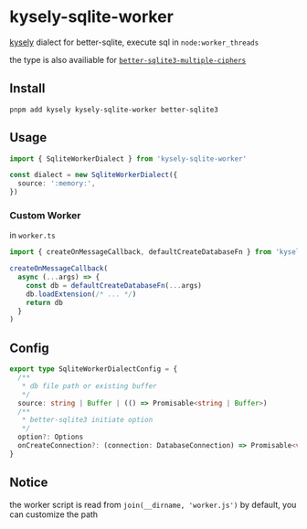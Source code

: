 # kysely-sqlite-worker

[kysely](https://github.com/kysely-org/kysely) dialect for better-sqlite, execute sql in `node:worker_threads`

the type is also availiable for [`better-sqlite3-multiple-ciphers`](https://github.com/m4heshd/better-sqlite3-multiple-ciphers)

## Install

```shell
pnpm add kysely kysely-sqlite-worker better-sqlite3
```

## Usage

```ts
import { SqliteWorkerDialect } from 'kysely-sqlite-worker'

const dialect = new SqliteWorkerDialect({
  source: ':memory:',
})
```

### Custom Worker

in `worker.ts`

```ts
import { createOnMessageCallback, defaultCreateDatabaseFn } from 'kysely-sqlite-worker'

createOnMessageCallback(
  async (...args) => {
    const db = defaultCreateDatabaseFn(...args)
    db.loadExtension(/* ... */)
    return db
  }
)
```

## Config

```ts
export type SqliteWorkerDialectConfig = {
  /**
   * db file path or existing buffer
   */
  source: string | Buffer | (() => Promisable<string | Buffer>)
  /**
   * better-sqlite3 initiate option
   */
  option?: Options
  onCreateConnection?: (connection: DatabaseConnection) => Promisable<void>
}
```

## Notice

the worker script is read from `join(__dirname, 'worker.js')` by default, you can customize the path
